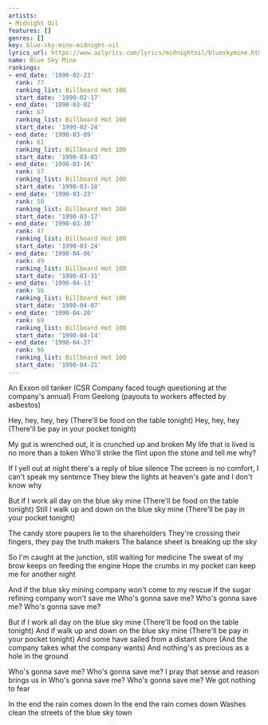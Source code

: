 ```yaml
---
artists:
- Midnight Oil
features: []
genres: []
key: blue-sky-mine-midnight-oil
lyrics_url: https://www.azlyrics.com/lyrics/midnightoil/blueskymine.html
name: Blue Sky Mine
rankings:
- end_date: '1990-02-23'
  rank: 77
  ranking_list: Billboard Hot 100
  start_date: '1990-02-17'
- end_date: '1990-03-02'
  rank: 67
  ranking_list: Billboard Hot 100
  start_date: '1990-02-24'
- end_date: '1990-03-09'
  rank: 61
  ranking_list: Billboard Hot 100
  start_date: '1990-03-03'
- end_date: '1990-03-16'
  rank: 57
  ranking_list: Billboard Hot 100
  start_date: '1990-03-10'
- end_date: '1990-03-23'
  rank: 50
  ranking_list: Billboard Hot 100
  start_date: '1990-03-17'
- end_date: '1990-03-30'
  rank: 47
  ranking_list: Billboard Hot 100
  start_date: '1990-03-24'
- end_date: '1990-04-06'
  rank: 49
  ranking_list: Billboard Hot 100
  start_date: '1990-03-31'
- end_date: '1990-04-13'
  rank: 56
  ranking_list: Billboard Hot 100
  start_date: '1990-04-07'
- end_date: '1990-04-20'
  rank: 69
  ranking_list: Billboard Hot 100
  start_date: '1990-04-14'
- end_date: '1990-04-27'
  rank: 96
  ranking_list: Billboard Hot 100
  start_date: '1990-04-21'
---
```



An Exxon oil tanker (CSR Company faced tough questioning at the company's annual)
From Geelong (payouts to workers affected by asbestos)

Hey, hey, hey, hey
(There'll be food on the table tonight)
Hey, hey, hey
(There'll be pay in your pocket tonight)

My gut is wrenched out, it is crunched up and broken
My life that is lived is no more than a token
Who'll strike the flint upon the stone and tell me why?

If I yell out at night there's a reply of blue silence
The screen is no comfort, I can't speak my sentence
They blew the lights at heaven's gate and I don't know why

But if I work all day on the blue sky mine
(There'll be food on the table tonight)
Still I walk up and down on the blue sky mine
(There'll be pay in your pocket tonight)

The candy store paupers lie to the shareholders
They're crossing their fingers, they pay the truth makers
The balance sheet is breaking up the sky

So I'm caught at the junction, still waiting for medicine
The sweat of my brow keeps on feeding the engine
Hope the crumbs in my pocket can keep me for another night

And if the blue sky mining company won't come to my rescue
If the sugar refining company won't save me
Who's gonna save me?
Who's gonna save me?
Who's gonna save me?

But if I work all day on the blue sky mine
(There'll be food on the table tonight)
And if walk up and down on the blue sky mine
(There'll be pay in your pocket tonight)
And some have sailed from a distant shore
(And the company takes what the company wants)
And nothing's as precious as a hole in the ground

Who's gonna save me?
Who's gonna save me?
I pray that sense and reason brings us in
Who's gonna save me?
Who's gonna save me?
We got nothing to fear

In the end the rain comes down
In the end the rain comes down
Washes clean the streets of the blue sky town



